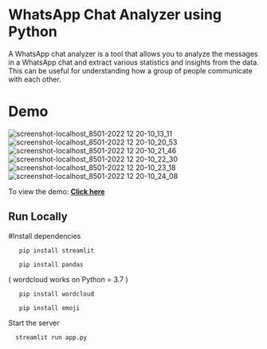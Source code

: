 
# WhatsApp Chat Analyzer using Python

A WhatsApp chat analyzer is a tool that allows you to analyze the messages in a WhatsApp chat and extract various statistics and insights from the data. This can be useful for understanding how a group of people communicate with each other.

# Demo
![screenshot-localhost_8501-2022 12 20-10_13_11](https://user-images.githubusercontent.com/81603467/208942870-cb96f299-b528-4c02-bf33-cf8978b23bd5.png)
![screenshot-localhost_8501-2022 12 20-10_20_53](https://user-images.githubusercontent.com/81603467/208942884-11bb5593-d6b0-4825-9e92-45729ecc6d42.png)
![screenshot-localhost_8501-2022 12 20-10_21_46](https://user-images.githubusercontent.com/81603467/208942925-35302467-d196-4b1f-bcc9-6d49ede4427b.png)
![screenshot-localhost_8501-2022 12 20-10_22_30](https://user-images.githubusercontent.com/81603467/208942940-cb14afaa-5096-47a8-9658-27eaf82f0b7f.png)
![screenshot-localhost_8501-2022 12 20-10_23_18](https://user-images.githubusercontent.com/81603467/208942954-3b9cbab5-8d7b-4e87-93cc-c549793c8ceb.png)
![screenshot-localhost_8501-2022 12 20-10_24_08](https://user-images.githubusercontent.com/81603467/208942965-cf2ea208-3d31-4e0a-b649-436d7c4ada08.png)

To view the demo: [**Click here**](https://whatsapp-analysis.streamlit.app/)

## Run Locally

#Install dependencies

```Streamlit
   pip install streamlit
```  

```Pandas
   pip install pandas
```

( wordcloud works on Python = 3.7 )
```WordCloud 
   pip install wordcloud
```

```Emoji
   pip install emoji
```

Start the server

```streamlit
  streamlit run app.py
```
